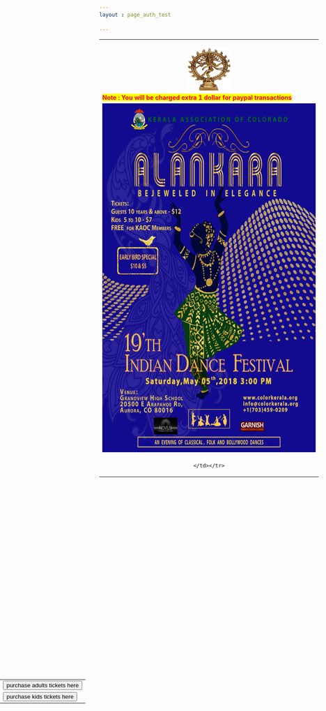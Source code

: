 ```yaml
---
layout : page_auth_test

---
```

<!--<style type="text/css">
body 
{
background-image:url("/img/idf2018/alankara_template.jpg");
height: 100%;
width: 100%;
position: absolute;
background-repeat:no-repeat;
background-position: center center;
background-attachment: fixed;
background-size: auto;
opacity: 1;
}
</style>
<!-- background-image:url("/img/idf2018/alankara_initial .jpg"); -->

<style type="text/css">
.floatButton {
        position:fixed;
        width:100%;
        top:40%;
        left:0;        
    }
</style>
<table align="center" style="border:0"> <tr style="border:0;background:transparent"><td align="center" style="border:0;background:transparent"><br/>
 <center><img src="/img/idf2018/nataraja.jpg" width="100" height="100" align="center"></center></td></tr>
	<tr style="border:0;background:transparent"><td style="border:0;background:transparent">
		<font style="color:red;background-color:yellow"><strong>Note : You will be charged extra 1 dollar for paypal transactions</strong></font>
	</td></tr>
<tr style="border:0;background:transparent"><td align="center" style="border:0;background:transparent">
	<center><img src="/img/idf2018/alankara_initial .jpg" width="500" height="800"></center>
	</td></tr>
<tr style="border:0;background:transparent"><td align="center" style="border:0;background:transparent">

<!--<form action="https://www.paypal.com/cgi-bin/webscr" method="post" target="_top">
<input type="hidden" name="cmd" value="_s-xclick">
<input type="hidden" name="hosted_button_id" value="WUPUJRW5J6VDG">
<table>
<tr ><td><input type="hidden" name="on0" value="Quantity can be changed later on PayPal site.">Quantity can be changed later on PayPal site.</td></tr><tr><td><select name="os0">
	<option value="*Early Bird Pricing* 10 years & older">*Early Bird Pricing* 10 years & older $10.00 USD</option>
	<option value="*Early Bird Pricing* Kids 5 to 10 years">*Early Bird Pricing* Kids 5 to 10 years $5.00 USD</option>
	<option value="10 years & older">10 years & older $12.00 USD</option>
	<option value="Kids 5 to 10 years">Kids 5 to 10 years $6.00 USD</option> 
</select> </td></tr>
</table>
<input type="hidden" name="currency_code" value="USD">
<input type="image" src="https://www.paypalobjects.com/en_US/i/btn/btn_buynowCC_LG.gif" border="0" name="submit" alt="PayPal - The safer, easier way to pay online!">
<img alt="" border="0" src="https://www.paypalobjects.com/en_US/i/scr/pixel.gif" width="1" height="1">
</form> -->
	</td></tr>
</table>
<div class="floatButton">
<table align="right">
	<tr style="border:0;background:transparent"><td style="border:0;background:transparent">
	<form name="buyTktIDF" action="https://www.paypal.com/cgi-bin/webscr" method="post" target="_top">
	<input type="hidden" name="cmd" value="_s-xclick">
	<input type="hidden" name="hosted_button_id" value="WUPUJRW5J6VDG">
	<input type="hidden" name="os0" value="*Early Bird Pricing* 10 years & older">	
	<input type="hidden" name="currency_code" value="USD">
	<input type="submit" src="https://www.paypalobjects.com/en_US/i/btn/btn_buynowCC_LG.gif" border="0" name="submit" alt="PayPal - The safer, easier way to pay online!" value="purchase adults tickets here">
	</form>
		</td></tr>
	<tr style="border:0;background:transparent"><td style="border:0;background:transparent">
	<form name="buyTktIDF" action="https://www.paypal.com/cgi-bin/webscr" method="post" target="_top">
	<input type="hidden" name="cmd" value="_s-xclick">
	<input type="hidden" name="hosted_button_id" value="WUPUJRW5J6VDG">
	<input type="hidden" name="os0" value="*Early Bird Pricing* Kids 5 to 10 years">	
	<input type="hidden" name="currency_code" value="USD">
	<input type="submit" src="https://www.paypalobjects.com/en_US/i/btn/btn_buynowCC_LG.gif" border="0" name="submit" alt="PayPal - The safer, easier way to pay online!" value="purchase kids tickets here">
	</form>
		</td></tr>
	</table>
	</div>
	
